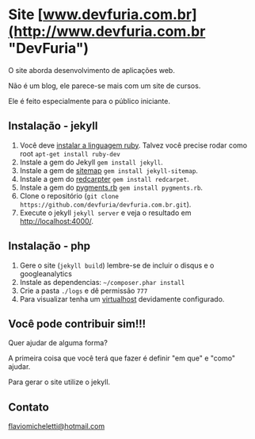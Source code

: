 # Site [www.devfuria.com.br](http://www.devfuria.com.br "DevFuria")

O site aborda desenvolvimento de aplicações web.

Não é um blog, ele parece-se mais com um site de cursos.

Ele é feito especialmente para o público iniciante.


## Instalação - jekyll

1. Você deve [instalar a linguagem ruby](http://www.devfuria.com.br/linux/instalando-ruby-on-rails/).
   Talvez você precise rodar como root `apt-get install ruby-dev`
2. Instale a gem do Jekyll `gem install jekyll`.
3. Instale a gem de [sitemap](https://rubygems.org/gems/jekyll-sitemap) `gem install jekyll-sitemap`.
4. Instale a gem do [redcarpter](https://rubygems.org/gems/redcarpet/) `gem install redcarpet`.
5. Instale a gem do [pygments.rb](https://rubygems.org/gems/pygments.rb/) `gem install pygments.rb`.
6. Clone o repositório (`git clone https://github.com/devfuria/devfuria.com.br.git`).
7. Execute o jekyll `jekyll server` e veja o resultado em [http://localhost:4000/](http://localhost:4000/).


## Instalação - php

1. Gere o site (`jekyll build`) lembre-se de incluir o disqus e o googleanalytics
2. Instale as dependencias: `~/composer.phar install`
6. Crie a pasta `./logs` e dê permissão `777`
7. Para visualizar tenha um [virtualhost](http://devfuria.com.br/misc/apache-virtual-host) devidamente configurado.


## Você pode contribuir sim!!!

Quer ajudar de alguma forma?

A primeira coisa que você terá que fazer é definir "em que" e "como" ajudar.

Para gerar o site utilize o jekyll.


## Contato

flaviomicheletti@hotmail.com
